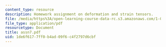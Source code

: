 ```yaml
---
content_type: resource
description: Homework assignment on deformation and strain tensors.
file: /media/https%3A/open-learning-course-data-rc.s3.amazonaws.com/1-050-engineering-mechanics-i-fall-2007/1de6f6177ff0b4ad09f6c4f2797d6cbf_assn7.pdf
file_type: application/pdf
resourcetype: Document
title: assn7.pdf
uid: 1de6f617-7ff0-b4ad-09f6-c4f2797d6cbf
---
```

